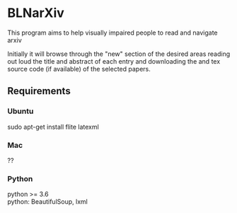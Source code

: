 # BLNarXiv
This program aims to help visually impaired people to read and navigate arxiv

Initially it will browse through the "new" section of the desired areas reading out loud the title and abstract of each entry and downloading the and tex source code (if available) of the selected papers.


## Requirements
### Ubuntu
sudo apt-get install flite latexml

### Mac
??

### Python
python >= 3.6  
python: BeautifulSoup, lxml
